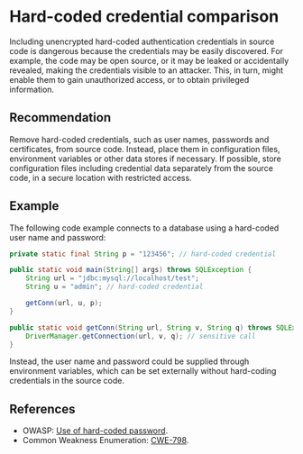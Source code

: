 # Hard-coded credential comparison
Including unencrypted hard-coded authentication credentials in source code is dangerous because the credentials may be easily discovered. For example, the code may be open source, or it may be leaked or accidentally revealed, making the credentials visible to an attacker. This, in turn, might enable them to gain unauthorized access, or to obtain privileged information.


## Recommendation
Remove hard-coded credentials, such as user names, passwords and certificates, from source code. Instead, place them in configuration files, environment variables or other data stores if necessary. If possible, store configuration files including credential data separately from the source code, in a secure location with restricted access.


## Example
The following code example connects to a database using a hard-coded user name and password:


```java
private static final String p = "123456"; // hard-coded credential

public static void main(String[] args) throws SQLException {
    String url = "jdbc:mysql://localhost/test";
    String u = "admin"; // hard-coded credential

    getConn(url, u, p);
}

public static void getConn(String url, String v, String q) throws SQLException {
    DriverManager.getConnection(url, v, q); // sensitive call
}

```
Instead, the user name and password could be supplied through environment variables, which can be set externally without hard-coding credentials in the source code.


## References
* OWASP: [Use of hard-coded password](https://www.owasp.org/index.php/Use_of_hard-coded_password).
* Common Weakness Enumeration: [CWE-798](https://cwe.mitre.org/data/definitions/798.html).
